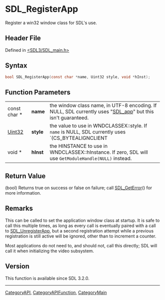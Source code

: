 # SDL_RegisterApp

Register a win32 window class for SDL's use.

## Header File

Defined in [<SDL3/SDL_main.h>](https://github.com/libsdl-org/SDL/blob/main/include/SDL3/SDL_main.h)

## Syntax

```c
bool SDL_RegisterApp(const char *name, Uint32 style, void *hInst);
```

## Function Parameters

|                  |           |                                                                                                                                                      |
| ---------------- | --------- | ---------------------------------------------------------------------------------------------------------------------------------------------------- |
| const char *     | **name**  | the window class name, in UTF-8 encoding. If NULL, SDL currently uses "[SDL_app](SDL_app)" but this isn't guaranteed.                                |
| [Uint32](Uint32) | **style** | the value to use in WNDCLASSEX::style. If `name` is NULL, SDL currently uses `(CS_BYTEALIGNCLIENT | CS_OWNDC)` regardless of what is specified here. |
| void *           | **hInst** | the HINSTANCE to use in WNDCLASSEX::hInstance. If zero, SDL will use `GetModuleHandle(NULL)` instead.                                                |

## Return Value

(bool) Returns true on success or false on failure; call
[SDL_GetError](SDL_GetError)() for more information.

## Remarks

This can be called to set the application window class at startup. It is
safe to call this multiple times, as long as every call is eventually
paired with a call to [SDL_UnregisterApp](SDL_UnregisterApp), but a second
registration attempt while a previous registration is still active will be
ignored, other than to increment a counter.

Most applications do not need to, and should not, call this directly; SDL
will call it when initializing the video subsystem.

## Version

This function is available since SDL 3.2.0.

----
[CategoryAPI](CategoryAPI), [CategoryAPIFunction](CategoryAPIFunction), [CategoryMain](CategoryMain)

